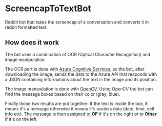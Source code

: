 # ScreencapToTextBot
Reddit bot that takes the screencap of a conversation and converts it in reddit formatted text.
## How does it work
The bot uses a combination of OCR (Optical Character Recognition) and image manipulation.

The OCR part is done with [Azure Cognitive Services](https://azure.microsoft.com/en-us/services/cognitive-services/computer-vision/), so the bot, after downloading the image, sends the data to the Azure API that responds with a JSON containing informations about the text in the image and its position.

The image manipulation is done with [OpenCV](https://opencv.org/). Using OpenCV the bot can find the message boxes based on their color (gray, blue).

Finally those two results are put together: if the text is inside the box, it means it's a message otherwise it means it's useless data (date, time, cell info etc). The message is then assigned to **OP** if it's on the right or to **Other** if it's on the left.